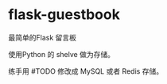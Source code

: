flask-guestbook
===============
最简单的Flask 留言板

使用Python 的 shelve 做为存储。

练手用
#TODO 修改成 MySQL 或者 Redis 存储。
